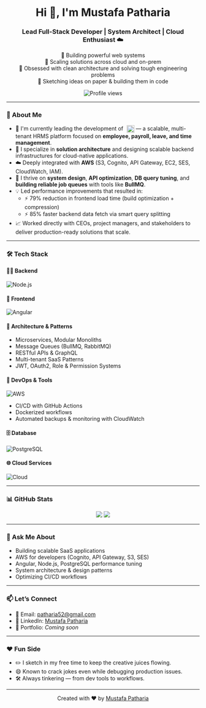 <h1 align="center">Hi 👋, I'm Mustafa Patharia</h1>
<h3 align="center">Lead Full-Stack Developer | System Architect | Cloud Enthusiast ☁️</h3>

<p align="center">
  🔧 Building powerful web systems<br>
  🚀 Scaling solutions across cloud and on-prem<br>
  🧠 Obsessed with clean architecture and solving tough engineering problems<br>
  🎨 Sketching ideas on paper & building them in code
</p>

<p align="center">
  <img src="https://komarev.com/ghpvc/?username=mustafa-kpi&label=Profile%20views&color=0e75b6&style=flat" alt="Profile views" />
</p>

---

### 🚀 About Me

- 🔭 I'm currently leading the development of <a href="https://infithra.com" target="_blank"><img src="https://infithra.com/assets/images/infinthra-whitetext-logo.svg" alt="Infithra" height="20" style="margin-left:5px; vertical-align:middle;"/></a> — a scalable, multi-tenant HRMS platform focused on **employee, payroll, leave, and time management**.
- 🧱 I specialize in **solution architecture** and designing scalable backend infrastructures for cloud-native applications.
- ☁️ Deeply integrated with **AWS** (S3, Cognito, API Gateway, EC2, SES, CloudWatch, IAM).
- 🧠 I thrive on **system design**, **API optimization**, **DB query tuning**, and **building reliable job queues** with tools like **BullMQ**.
- 💡 Led performance improvements that resulted in:
  - ⚡ 79% reduction in frontend load time (build optimization + compression)
  - ⚡ 85% faster backend data fetch via smart query splitting
- 📈 Worked directly with CEOs, project managers, and stakeholders to deliver production-ready solutions that scale.

---

### 🛠️ Tech Stack

#### 👨‍💻 Backend
![Node.js](https://skillicons.dev/icons?i=nodejs,express,nestjs,py,nginx,sequelize)

#### 🎨 Frontend
![Angular](https://skillicons.dev/icons?i=angular,react,ts,js,nextjs,redux,tailwind,materialui,sass,webpack)

#### 🧠 Architecture & Patterns
- Microservices, Modular Monoliths
- Message Queues (BullMQ, RabbitMQ)
- RESTful APIs & GraphQL
- Multi-tenant SaaS Patterns
- JWT, OAuth2, Role & Permission Systems

#### 🧰 DevOps & Tools
![AWS](https://skillicons.dev/icons?i=aws,docker,githubactions,vscode,postman,figma)

- CI/CD with GitHub Actions
- Dockerized workflows
- Automated backups & monitoring with CloudWatch

#### 🗄️ Database
![PostgreSQL](https://skillicons.dev/icons?i=postgresql,mysql,mongodb,redis)

#### 🌐 Cloud Services
![Cloud](https://skillicons.dev/icons?i=aws,gcp,firebase,cloudflare)

---

### 📊 GitHub Stats

<p align="center">
  <img src="https://github-readme-stats.vercel.app/api?username=mustafa-kpi&show_icons=true&theme=tokyonight&count_private=true" />
  <img src="https://github-readme-stats.vercel.app/api/top-langs/?username=mustafa-kpi&layout=compact&theme=tokyonight" />
</p>

---

### 💬 Ask Me About

- Building scalable SaaS applications
- AWS for developers (Cognito, API Gateway, S3, SES)
- Angular, Node.js, PostgreSQL performance tuning
- System architecture & design patterns
- Optimizing CI/CD workflows

---

### 📫 Let’s Connect

- 📧 Email: patharia52@gmail.com  
- 🧳 LinkedIn: [Mustafa Patharia](https://www.linkedin.com/in/mustafa-patharia)  
- 💼 Portfolio: *Coming soon*

---

### ❤️ Fun Side

- ✏️ I sketch in my free time to keep the creative juices flowing.
- 😄 Known to crack jokes even while debugging production issues.
- 🛠 Always tinkering — from dev tools to workflows.

---

<p align="center">Created with ❤️ by <a href="https://www.linkedin.com/in/mustafa-patharia">Mustafa Patharia</a></p>
